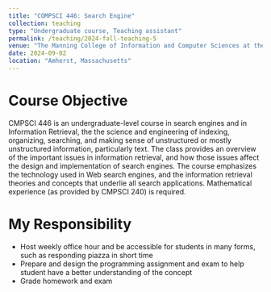 ```yaml
---
title: "COMPSCI 446: Search Engine"
collection: teaching
type: "Undergraduate course, Teaching assistant"
permalink: /teaching/2024-fall-teaching-5
venue: "The Manning College of Information and Computer Sciences at the University of Massachusetts Amherst"
date: 2024-09-02
location: "Amherst, Massachusetts"
---
```


Course Objective
======
CMPSCI 446 is an undergraduate-level course in search engines and in Information Retrieval, the the science and engineering of indexing, organizing, searching, and making sense of unstructured or mostly unstructured information, particularly text. The class provides an overview of the important issues in information retrieval, and how those issues affect the design and implementation of search engines. The course emphasizes the technology used in Web search engines, and the information retrieval theories and concepts that underlie all search applications. Mathematical experience (as provided by CMPSCI 240) is required. 

My Responsibility
======
- Host weekly office hour and be accessible for students in many forms, such as responding piazza in short time
- Prepare and design the programming assignment and exam to help student have a better understanding of the concept
- Grade homework and exam